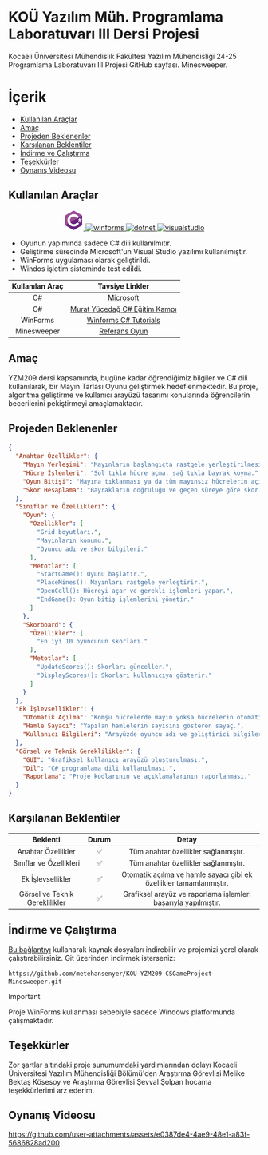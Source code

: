 # KOÜ Yazılım Müh. Programlama Laboratuvarı III Dersi Projesi
Kocaeli Üniversitesi Mühendislik Fakültesi Yazılım Mühendisliği 24-25 Programlama Laboratuvarı III Projesi GitHub sayfası. Minesweeper.

# İçerik

- [Kullanılan Araçlar](https://github.com/metehansenyer/KOU-YZM209-CSGameProject-Minesweeper?tab=readme-ov-file#kullanılan-araçlar)
- [Amaç](https://github.com/metehansenyer/KOU-YZM209-CSGameProject-Minesweeper?tab=readme-ov-file#amaç)
- [Projeden Beklenenler](https://github.com/metehansenyer/KOU-YZM209-CSGameProject-Minesweeper?tab=readme-ov-file#projeden-beklenenler)
- [Karşılanan Beklentiler](https://github.com/metehansenyer/KOU-YZM209-CSGameProject-Minesweeper?tab=readme-ov-file#karşılanan-beklentiler)
- [İndirme ve Çalıştırma](https://github.com/metehansenyer/KOU-YZM209-CSGameProject-Minesweeper?tab=readme-ov-file#i%CC%87ndirme-ve-%C3%A7al%C4%B1%C5%9Ft%C4%B1rma)
- [Teşekkürler](https://github.com/metehansenyer/KOU-YZM209-CSGameProject-Minesweeper?tab=readme-ov-file#teşekkürler)
- [Oynanış Videosu](https://github.com/metehansenyer/KOU-YZM209-CSGameProject-Minesweeper?tab=readme-ov-file#oynan%C4%B1%C5%9F-videosu)

## Kullanılan Araçlar

<p align="center">
  <a href="https://learn.microsoft.com/tr-tr/dotnet/csharp/" target="_blank" rel="noreferrer"> <img src="https://raw.githubusercontent.com/devicons/devicon/ca28c779441053191ff11710fe24a9e6c23690d6/icons/csharp/csharp-original.svg" alt="csharp" width="40" height="40"/> </a>
  <a href="https://learn.microsoft.com/en-us/dotnet/desktop/winforms/" target="_blank" rel="noreferrer"> <img src="https://upload.wikimedia.org/wikipedia/commons/3/37/WinForms_Logo.png" alt="winforms" width="40" height="40"/> </a>
  <a href="https://dotnet.microsoft.com/en-us/" target="_blank" rel="noreferrer"> <img src="https://cdn.jsdelivr.net/gh/devicons/devicon@latest/icons/dot-net/dot-net-plain-wordmark.svg" alt="dotnet" width="40" height="40"/> </a>
  <a href="https://visualstudio.microsoft.com/tr/" target="_blank" rel="noreferrer"> <img src="https://cdn.jsdelivr.net/gh/devicons/devicon@latest/icons/visualstudio/visualstudio-original.svg" alt="visualstudio" width="40" height="40"/> </a>
</p>

- Oyunun yapımında sadece C# dili kullanılmıtır.
- Geliştirme sürecinde Microsoft'un Visual Studio yazılımı kullanılmıştır.
- WinForms uygulaması olarak geliştirildi.
- Windos işletim sisteminde test edildi.

| Kullanılan Araç | Tavsiye Linkler |
|:---:|:---:|
| C# | [Microsoft](https://learn.microsoft.com/tr-tr/collections/yz26f8y64n7k07) |
| C# | [Murat Yücedağ C# Eğitim Kampı](https://youtube.com/playlist?list=PLKnjBHu2xXNPmFMvGKVHA_ijjrgUyNIXr&si=gL6c-oeP9LUJCN2u) |
| WinForms | [Winforms C# Tutorials](https://youtube.com/playlist?list=PLp_RsiLZjwQRqemuY82VEYvgyJ7uI04sm&si=xe6qiGXioaBvPOZn) |
| Minesweeper | [Referans Oyun](https://www.google.com/fbx?fbx=minesweeper) |

## Amaç

YZM209 dersi kapsamında, bugüne kadar öğrendiğimiz bilgiler ve C# dili kullanılarak, bir Mayın Tarlası Oyunu geliştirmek hedeflenmektedir. Bu proje, algoritma geliştirme ve kullanıcı arayüzü tasarımı konularında öğrencilerin becerilerini pekiştirmeyi amaçlamaktadır.

## Projeden Beklenenler

```json
{  
  "Anahtar Özellikler": {  
    "Mayın Yerleşimi": "Mayınların başlangıçta rastgele yerleştirilmesi.",  
    "Hücre İşlemleri": "Sol tıkla hücre açma, sağ tıkla bayrak koyma.",  
    "Oyun Bitişi": "Mayına tıklanması ya da tüm mayınsız hücrelerin açılması durumunda oyunun bitirilmesi.",  
    "Skor Hesaplama": "Bayrakların doğruluğu ve geçen süreye göre skor hesaplanması."  
  },  
  "Sınıflar ve Özellikleri": {  
    "Oyun": {  
      "Özellikler": [  
        "Grid boyutları.",  
        "Mayınların konumu.",  
        "Oyuncu adı ve skor bilgileri."  
      ],  
      "Metotlar": [  
        "StartGame(): Oyunu başlatır.",  
        "PlaceMines(): Mayınları rastgele yerleştirir.",  
        "OpenCell(): Hücreyi açar ve gerekli işlemleri yapar.",  
        "EndGame(): Oyun bitiş işlemlerini yönetir."  
      ]  
    },  
    "Skorboard": {  
      "Özellikler": [  
        "En iyi 10 oyuncunun skorları."  
      ],  
      "Metotlar": [  
        "UpdateScores(): Skorları günceller.",  
        "DisplayScores(): Skorları kullanıcıya gösterir."  
      ]  
    }  
  },  
  "Ek İşlevsellikler": {  
    "Otomatik Açılma": "Komşu hücrelerde mayın yoksa hücrelerin otomatik açılması.",  
    "Hamle Sayacı": "Yapılan hamlelerin sayısını gösteren sayaç.",  
    "Kullanıcı Bilgileri": "Arayüzde oyuncu adı ve geliştirici bilgileri."  
  },  
  "Görsel ve Teknik Gereklilikler": {  
    "GUI": "Grafiksel kullanıcı arayüzü oluşturulması.",  
    "Dil": "C# programlama dili kullanılması.",  
    "Raporlama": "Proje kodlarının ve açıklamalarının raporlanması."  
  }  
}  
```

## Karşılanan Beklentiler

| Beklenti | Durum | Detay |
|:---:|:---:|:---:|
| Anahtar Özellikler | ✅ | Tüm anahtar özellikler sağlanmıştır. |
| Sınıflar ve Özellikleri | ✅ | Tüm anahtar özellikler sağlanmıştır. |
| Ek İşlevsellikler | ✅ | Otomatik açılma ve hamle sayacı gibi ek özellikler tamamlanmıştır. |
| Görsel ve Teknik Gereklilikler | ✅ | Grafiksel arayüz ve raporlama işlemleri başarıyla yapılmıştır. |

## İndirme ve Çalıştırma

[Bu bağlantıyı](https://github.com/metehansenyer/KOU-YZM209-CSGameProject-Minesweeper/archive/refs/heads/main.zip) kullanarak kaynak dosyaları indirebilir ve projemizi yerel olarak çalıştırabilirsiniz. Git üzerinden indirmek isterseniz:
```
https://github.com/metehansenyer/KOU-YZM209-CSGameProject-Minesweeper.git
```

> [!IMPORTANT]  
> Proje WinForms kullanması sebebiyle sadece Windows platformunda çalışmaktadır.

## Teşekkürler

Zor şartlar altındaki proje sunumumdaki yardımlarından dolayı Kocaeli Üniversitesi Yazılım Mühendisliği Bölümü'den Araştırma Görevlisi Melike Bektaş Kösesoy ve Araştırma Görevlisi Şevval Şolpan hocama teşekkürlerimi arz ederim.

## Oynanış Videosu

https://github.com/user-attachments/assets/e0387de4-4ae9-48e1-a83f-5686828ad200
